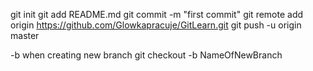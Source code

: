 git init
git add README.md
git commit -m "first commit"
git remote add origin https://github.com/Glowkapracuje/GitLearn.git
git push -u origin master

-b when creating new branch
git checkout -b NameOfNewBranch


